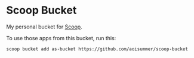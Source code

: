 # Scoop Bucket

My personal bucket for [Scoop](https://scoop.sh).

To use those apps from this bucket, run this:

```
scoop bucket add as-bucket https://github.com/aoisummer/scoop-bucket
```
